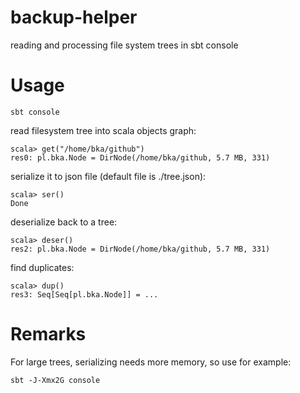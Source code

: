 # backup-helper
reading and processing file system trees in sbt console

Usage
=====

    sbt console

read filesystem tree into scala objects graph:

    scala> get("/home/bka/github")
    res0: pl.bka.Node = DirNode(/home/bka/github, 5.7 MB, 331)

serialize it to json file (default file is ./tree.json):

    scala> ser()
    Done

deserialize back to a tree:

    scala> deser()
    res2: pl.bka.Node = DirNode(/home/bka/github, 5.7 MB, 331)

find duplicates:

    scala> dup()
    res3: Seq[Seq[pl.bka.Node]] = ...

Remarks
======

For large trees, serializing needs more memory, so use for example:
    
    sbt -J-Xmx2G console


